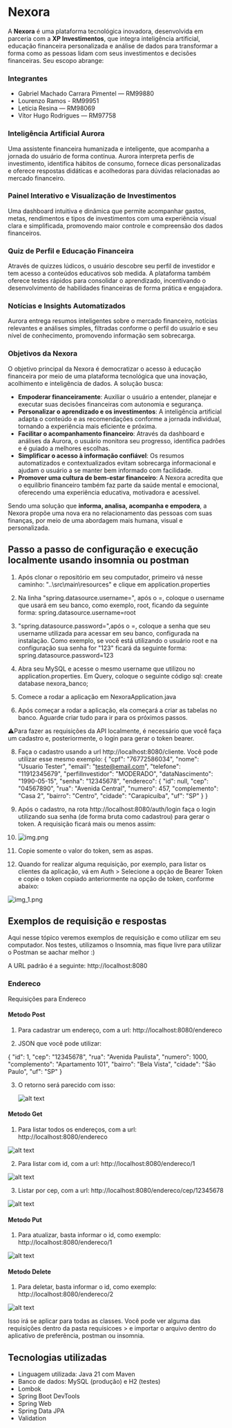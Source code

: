 # Nexora

A **Nexora** é uma plataforma tecnológica inovadora, desenvolvida em parceria com a **XP Investimentos**, que integra inteligência artificial, educação financeira personalizada e análise de dados para transformar a forma como as pessoas lidam com seus investimentos e decisões financeiras. Seu escopo abrange:

### Integrantes

- Gabriel Machado Carrara Pimentel — RM99880
- Lourenzo Ramos - RM99951
- Letícia Resina — RM98069
- Vítor Hugo Rodrigues — RM97758

### Inteligência Artificial Aurora

Uma assistente financeira humanizada e inteligente, que acompanha a jornada do usuário de forma contínua. Aurora interpreta perfis de investimento, identifica hábitos de consumo, fornece dicas personalizadas e oferece respostas didáticas e acolhedoras para dúvidas relacionadas ao mercado financeiro.

### Painel Interativo e Visualização de Investimentos

Uma dashboard intuitiva e dinâmica que permite acompanhar gastos, metas, rendimentos e tipos de investimentos com uma experiência visual clara e simplificada, promovendo maior controle e compreensão dos dados financeiros.

### Quiz de Perfil e Educação Financeira

Através de quizzes lúdicos, o usuário descobre seu perfil de investidor e tem acesso a conteúdos educativos sob medida. A plataforma também oferece testes rápidos para consolidar o aprendizado, incentivando o desenvolvimento de habilidades financeiras de forma prática e engajadora.

### Notícias e Insights Automatizados

Aurora entrega resumos inteligentes sobre o mercado financeiro, notícias relevantes e análises simples, filtradas conforme o perfil do usuário e seu nível de conhecimento, promovendo informação sem sobrecarga.

### Objetivos da Nexora

O objetivo principal da Nexora é democratizar o acesso à educação financeira por meio de uma plataforma tecnológica que una inovação, acolhimento e inteligência de dados. A solução busca:

- **Empoderar financeiramente**: Auxiliar o usuário a entender, planejar e executar suas decisões financeiras com autonomia e segurança.
- **Personalizar o aprendizado e os investimentos**: A inteligência artificial adapta o conteúdo e as recomendações conforme a jornada individual, tornando a experiência mais eficiente e próxima.
- **Facilitar o acompanhamento financeiro**: Através da dashboard e análises da Aurora, o usuário monitora seu progresso, identifica padrões e é guiado a melhores escolhas.
- **Simplificar o acesso à informação confiável**: Os resumos automatizados e contextualizados evitam sobrecarga informacional e ajudam o usuário a se manter bem informado com facilidade.
- **Promover uma cultura de bem-estar financeiro**: A Nexora acredita que o equilíbrio financeiro também faz parte da saúde mental e emocional, oferecendo uma experiência educativa, motivadora e acessível.

Sendo uma solução que **informa, analisa, acompanha e empodera**, a Nexora propõe uma nova era no relacionamento das pessoas com suas finanças, por meio de uma abordagem mais humana, visual e personalizada.

## Passo a passo de configuração e execução localmente usando insomnia ou postman

1. Após clonar o repositório em seu computador, primeiro vá nesse caminho: "..\src\main\resources" e clique em application.properties

2. Na linha "spring.datasource.username=", após o =, coloque o username que usará em seu banco, como exemplo, root, ficando da seguinte forma: spring.datasource.username=root

3. "spring.datasource.password=",após o =, coloque a senha que seu username utilizada para acessar em seu banco, configurada na instalação. Como exemplo, se você está utilizando o usuário root e na configuração sua senha for "123" ficará da seguinte forma: spring.datasource.password=123

4. Abra seu MySQL e acesse o mesmo username que utilizou no application.properties. Em Query, coloque o seguinte código sql: create database nexora_banco;

5. Comece a rodar a aplicação em NexoraApplication.java

6. Após começar a rodar a aplicação, ela começará a criar as tabelas no banco. Aguarde criar tudo para ir para os próximos passos.

⚠️Para fazer as requisições da API localmente, é necessário que você faça um cadastro e, posteriormente, o login para gerar o token bearer. 

8. Faça o cadastro usando a url http://localhost:8080/cliente. Você pode utilizar esse mesmo exemplo:
   {
   "cpf": "76772586034",
   "nome": "Usuario Tester",
   "email": "teste@email.com",
   "telefone": "11912345679",
   "perfilInvestidor": "MODERADO",
   "dataNascimento": "1990-05-15",
   "senha": "12345678",
   "endereco": {
   "id": null,
   "cep": "04567890",
   "rua": "Avenida Central",
   "numero": 457,
   "complemento": "Casa 2",
   "bairro": "Centro",
   "cidade": "Carapicuíba",
   "uf": "SP"
   }
   }

9. Após o cadastro, na rota http://localhost:8080/auth/login faça o login utilizando sua senha (de forma bruta como cadastrou) para gerar o token. A requisição ficará mais ou menos assim:

10. ![img.png](img.png)

10. Copie somente o valor do token, sem as aspas.

11. Quando for realizar alguma requisição, por exemplo, para listar os clientes da aplicação, vá em Auth > Selecione a opção de Bearer Token e copie o token copiado anteriormente na opção de token, conforme abaixo:

![img_1.png](img_1.png)


## Exemplos de requisição e respostas

Aqui nesse tópico veremos exemplos de requisição e como utilizar em seu computador. Nos testes, utilizamos o Insomnia, mas fique livre para utilizar o Postman se aachar melhor :)

A URL padrão é a seguinte: http://localhost:8080

### Endereco

Requisições para Endereco

#### Metodo Post

1. Para cadastrar um endereço, com a url: http://localhost:8080/endereco

2. JSON que você pode utilizar:

{
"id": 1,
"cep": "12345678",
"rua": "Avenida Paulista",
"numero": 1000,
"complemento": "Apartamento 101",
"bairro": "Bela Vista",
"cidade": "São Paulo",
"uf": "SP"
}

3. O retorno será parecido com isso:

   ![alt text](image-1.png)

#### Metodo Get

1. Para listar todos os endereços, com a url: http://localhost:8080/endereco

![alt text](image-5.png)

2. Para listar com id, com a url: http://localhost:8080/endereco/1

![alt text](image-3.png)

3. Listar por cep, com a url: http://localhost:8080/endereco/cep/12345678

![alt text](image-4.png)

#### Metodo Put

1. Para atualizar, basta informar o id, como exemplo: http://localhost:8080/endereco/1

![alt text](image-6.png)

#### Metodo Delete

1. Para deletar, basta informar o id, como exemplo: http://localhost:8080/endereco/2

![alt text](image-7.png)

Isso irá se aplicar para todas as classes. Você pode ver alguma das requisições dentro da pasta requisicoes > e importar o arquivo dentro do aplicativo de preferência, postman ou insomnia.

## Tecnologias utilizadas

- Linguagem utilizada: Java 21 com Maven
- Banco de dados: MySQL (produção) e H2 (testes)
- Lombok
- Spring Boot DevTools
- Spring Web
- Spring Data JPA
- Validation
